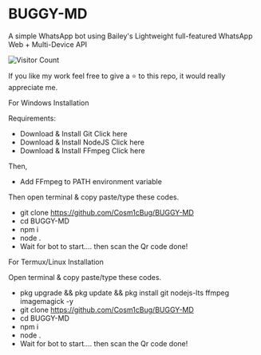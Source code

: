 # BUGGY-MD
A simple WhatsApp bot using Bailey's Lightweight full-featured WhatsApp Web + Multi-Device API

![Visitor Count](https://profile-counter.glitch.me/Cosmic-Bug/BUGGY-MD/count.svg)

If you like my work feel free to give a ⭐ to this repo, it would really appreciate me.

For Windows Installation

Requirements:
- Download & Install Git Click here
- Download & Install NodeJS Click here
- Download & Install FFmpeg Click here

Then,
- Add FFmpeg to PATH environment variable

Then open terminal & copy paste/type these codes.
- git clone https://github.com/Cosm1cBug/BUGGY-MD
- cd BUGGY-MD
- npm i
- node .
- Wait for bot to start.... then scan the Qr code done!

For Termux/Linux Installation

Open terminal & copy paste/type these codes.
- pkg upgrade && pkg update && pkg install git nodejs-lts ffmpeg imagemagick -y
- git clone https://github.com/Cosm1cBug/BUGGY-MD
- cd BUGGY-MD
- npm i 
- node .
- Wait for bot to start.... then scan the Qr code done!
